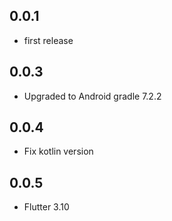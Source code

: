 ## 0.0.1

* first release

## 0.0.3

* Upgraded to Android gradle 7.2.2

## 0.0.4

* Fix kotlin version

## 0.0.5

* Flutter 3.10